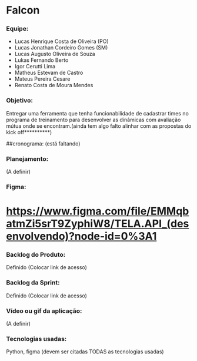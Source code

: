 # Falcon

### Equipe:
* Lucas Henrique Costa de Oliveira (PO)
* Lucas Jonathan Cordeiro Gomes (SM)
* Lucas Augusto Oliveira de Souza
* Lukas Fernando Berto
* Igor Cerutti Lima
* Matheus Estevam de Castro
* Mateus Pereira Cesare
* Renato Costa de Moura Mendes

### Objetivo:
Entregar uma ferramenta que tenha funcionabilidade de cadastrar times no programa de treinamento para desenvolver as dinâmicas com avaliação mútua onde se encontram.(ainda tem algo falto alinhar com as propostas do kick off**********)

##cronograma:
(está faltando)

### Planejamento:
(A definir)

### Figma:
# https://www.figma.com/file/EMMqbatmZi5srT9ZyphiW8/TELA.API_(desenvolvendo)?node-id=0%3A1

### Backlog do Produto:
Definido (Colocar link de acesso)

### Backlog da Sprint:
Definido (Colocar link de acesso)

### Vídeo ou gif da aplicação:
(A definir)

### Tecnologias usadas:
Python, figma
(devem ser citadas TODAS as tecnologias usadas)


